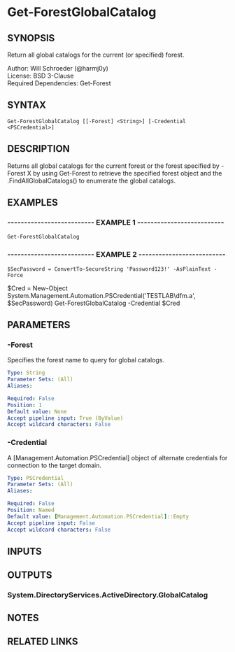 # Get-ForestGlobalCatalog

## SYNOPSIS
Return all global catalogs for the current (or specified) forest.

Author: Will Schroeder (@harmj0y)  
License: BSD 3-Clause  
Required Dependencies: Get-Forest

## SYNTAX

```
Get-ForestGlobalCatalog [[-Forest] <String>] [-Credential <PSCredential>]
```

## DESCRIPTION
Returns all global catalogs for the current forest or the forest specified
by -Forest X by using Get-Forest to retrieve the specified forest object
and the .FindAllGlobalCatalogs() to enumerate the global catalogs.

## EXAMPLES

### -------------------------- EXAMPLE 1 --------------------------
```
Get-ForestGlobalCatalog
```

### -------------------------- EXAMPLE 2 --------------------------
```
$SecPassword = ConvertTo-SecureString 'Password123!' -AsPlainText -Force
```

$Cred = New-Object System.Management.Automation.PSCredential('TESTLAB\dfm.a', $SecPassword)
Get-ForestGlobalCatalog -Credential $Cred

## PARAMETERS

### -Forest
Specifies the forest name to query for global catalogs.

```yaml
Type: String
Parameter Sets: (All)
Aliases: 

Required: False
Position: 1
Default value: None
Accept pipeline input: True (ByValue)
Accept wildcard characters: False
```

### -Credential
A \[Management.Automation.PSCredential\] object of alternate credentials
for connection to the target domain.

```yaml
Type: PSCredential
Parameter Sets: (All)
Aliases: 

Required: False
Position: Named
Default value: [Management.Automation.PSCredential]::Empty
Accept pipeline input: False
Accept wildcard characters: False
```

## INPUTS

## OUTPUTS

### System.DirectoryServices.ActiveDirectory.GlobalCatalog

## NOTES

## RELATED LINKS

